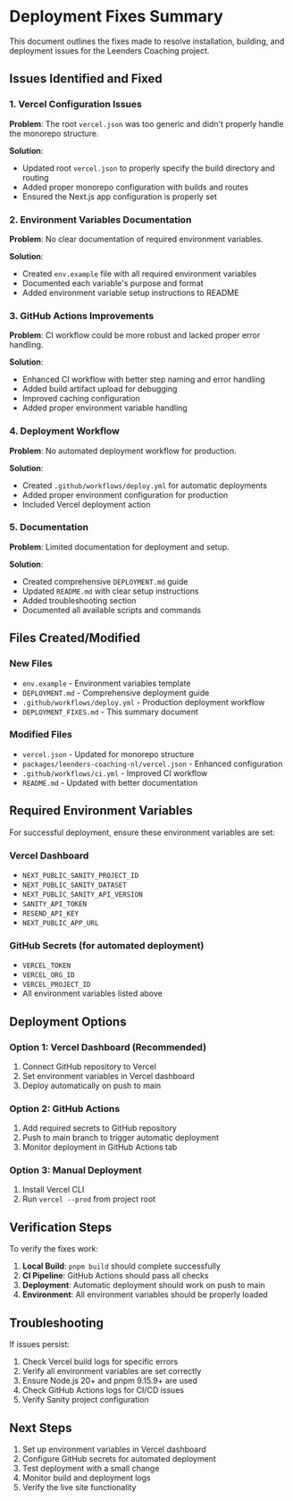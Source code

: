 # Deployment Fixes Summary

This document outlines the fixes made to resolve installation, building, and deployment issues for the Leenders Coaching project.

## Issues Identified and Fixed

### 1. Vercel Configuration Issues

**Problem**: The root `vercel.json` was too generic and didn't properly handle the monorepo structure.

**Solution**:

- Updated root `vercel.json` to properly specify the build directory and routing
- Added proper monorepo configuration with builds and routes
- Ensured the Next.js app configuration is properly set

### 2. Environment Variables Documentation

**Problem**: No clear documentation of required environment variables.

**Solution**:

- Created `env.example` file with all required environment variables
- Documented each variable's purpose and format
- Added environment variable setup instructions to README

### 3. GitHub Actions Improvements

**Problem**: CI workflow could be more robust and lacked proper error handling.

**Solution**:

- Enhanced CI workflow with better step naming and error handling
- Added build artifact upload for debugging
- Improved caching configuration
- Added proper environment variable handling

### 4. Deployment Workflow

**Problem**: No automated deployment workflow for production.

**Solution**:

- Created `.github/workflows/deploy.yml` for automatic deployments
- Added proper environment configuration for production
- Included Vercel deployment action

### 5. Documentation

**Problem**: Limited documentation for deployment and setup.

**Solution**:

- Created comprehensive `DEPLOYMENT.md` guide
- Updated `README.md` with clear setup instructions
- Added troubleshooting section
- Documented all available scripts and commands

## Files Created/Modified

### New Files

- `env.example` - Environment variables template
- `DEPLOYMENT.md` - Comprehensive deployment guide
- `.github/workflows/deploy.yml` - Production deployment workflow
- `DEPLOYMENT_FIXES.md` - This summary document

### Modified Files

- `vercel.json` - Updated for monorepo structure
- `packages/leenders-coaching-nl/vercel.json` - Enhanced configuration
- `.github/workflows/ci.yml` - Improved CI workflow
- `README.md` - Updated with better documentation

## Required Environment Variables

For successful deployment, ensure these environment variables are set:

### Vercel Dashboard

- `NEXT_PUBLIC_SANITY_PROJECT_ID`
- `NEXT_PUBLIC_SANITY_DATASET`
- `NEXT_PUBLIC_SANITY_API_VERSION`
- `SANITY_API_TOKEN`
- `RESEND_API_KEY`
- `NEXT_PUBLIC_APP_URL`

### GitHub Secrets (for automated deployment)

- `VERCEL_TOKEN`
- `VERCEL_ORG_ID`
- `VERCEL_PROJECT_ID`
- All environment variables listed above

## Deployment Options

### Option 1: Vercel Dashboard (Recommended)

1. Connect GitHub repository to Vercel
2. Set environment variables in Vercel dashboard
3. Deploy automatically on push to main

### Option 2: GitHub Actions

1. Add required secrets to GitHub repository
2. Push to main branch to trigger automatic deployment
3. Monitor deployment in GitHub Actions tab

### Option 3: Manual Deployment

1. Install Vercel CLI
2. Run `vercel --prod` from project root

## Verification Steps

To verify the fixes work:

1. **Local Build**: `pnpm build` should complete successfully
2. **CI Pipeline**: GitHub Actions should pass all checks
3. **Deployment**: Automatic deployment should work on push to main
4. **Environment**: All environment variables should be properly loaded

## Troubleshooting

If issues persist:

1. Check Vercel build logs for specific errors
2. Verify all environment variables are set correctly
3. Ensure Node.js 20+ and pnpm 9.15.9+ are used
4. Check GitHub Actions logs for CI/CD issues
5. Verify Sanity project configuration

## Next Steps

1. Set up environment variables in Vercel dashboard
2. Configure GitHub secrets for automated deployment
3. Test deployment with a small change
4. Monitor build and deployment logs
5. Verify the live site functionality
